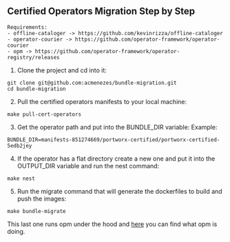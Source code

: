 ## Certified Operators Migration Step by Step

    Requirements:
    - offline-cataloger -> https://github.com/kevinrizza/offline-cataloger
    - operator-courier -> https://github.com/operator-framework/operator-courier
    - opm -> https://github.com/operator-framework/operator-registry/releases

1) Clone the project and cd into it:
```
git clone git@github.com:acmenezes/bundle-migration.git
cd bundle-migration
```

2) Pull the certified operators manifests to your local machine:
```
make pull-cert-operators
```

3) Get the operator path and put into the BUNDLE_DIR variable:
Example:
```
BUNDLE_DIR=manifests-851274669/portworx-certified/portworx-certified-5edb2jey
```
4) If the operator has a flat directory create a new one and put it into the OUTPUT_DIR variable and run the nest command:

```
make nest
```
5) Run the migrate command that will generate the dockerfiles to build and push the images:
```
make bundle-migrate
```
This last one runs opm under the hood and [here](docs/opm_alpha_generate.md) you can find what opm is doing.
